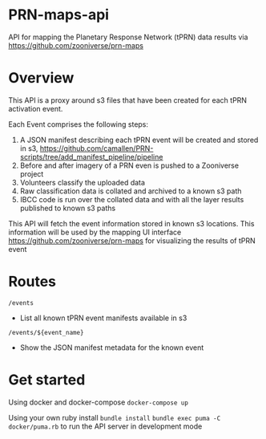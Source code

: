 # PRN-maps-api
API for mapping the Planetary Response Network (tPRN) data results via https://github.com/zooniverse/prn-maps

# Overview
This API is a proxy around s3 files that have been created for each tPRN activation event.

Each Event comprises the following steps:
1. A JSON manifest describing each tPRN event will be created and stored in s3, https://github.com/camallen/PRN-scripts/tree/add_manifest_pipeline/pipeline
0. Before and after imagery of a PRN even is pushed to a Zooniverse project
0. Volunteers classify the uploaded data
0. Raw classification data is collated and archived to a known s3 path
0. IBCC code is run over the collated data and with all the layer results published to known s3 paths

This API will fetch the event information stored in known s3 locations. This information will be used by the mapping UI interface https://github.com/zooniverse/prn-maps for visualizing the results of tPRN event

# Routes

`/events`
  + List all known tPRN event manifests available in s3

`/events/${event_name}`
  + Show the JSON manifest metadata for the known event

# Get started

Using docker and docker-compose
`docker-compose up`

Using your own ruby install
`bundle install`
`bundle exec puma -C docker/puma.rb` to run the API server in development mode
